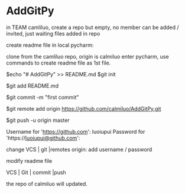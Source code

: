 # AddGitPy

in TEAM camliluo,  create a repo but empty, no member can be added / invited, just waiting files added in repo

create readme file in local pycharm:

clone from the camliluo repo, origin is calmiluo
enter pycharm, use commands to create readme file as 1st file.

$echo "# AddGitPy" >> README.md
$git init

$git add README.md

$git commit -m "first commit"

$git remote add origin https://github.com/calmiluo/AddGitPy.git

$git push -u origin master


Username for 'https://github.com': luoiupui
Password for 'https://luoiupui@github.com':


change VCS | git |remotes
origin: add username / password

modify readme file

VCS | Git | commit |push

the repo of calmiluo will updated.





